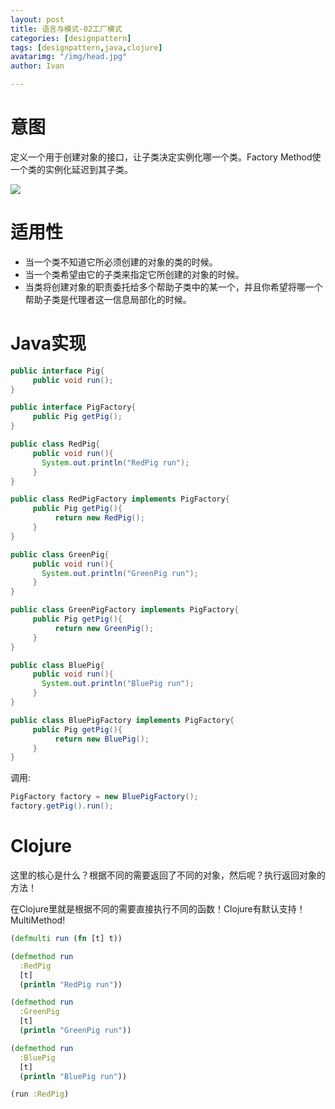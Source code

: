 ```yaml
---
layout: post
title: 语言与模式-02工厂模式
categories: [designpattern]
tags: [designpattern,java,clojure]
avatarimg: "/img/head.jpg"
author: Ivan

---
```

# 意图

定义一个用于创建对象的接口，让子类决定实例化哪一个类。Factory Method使一个类的实例化延迟到其子类。

![]({{site.CDN_PATH}}/assets/designpattern/factory.jpg)

# 适用性

- 当一个类不知道它所必须创建的对象的类的时候。
- 当一个类希望由它的子类来指定它所创建的对象的时候。
- 当类将创建对象的职责委托给多个帮助子类中的某一个，并且你希望将哪一个帮助子类是代理者这一信息局部化的时候。

# Java实现

```java
public interface Pig{
     public void run();
}

public interface PigFactory{
     public Pig getPig();
}
```

```java
public class RedPig{
     public void run(){
       System.out.println("RedPig run");
     }
}

public class RedPigFactory implements PigFactory{
     public Pig getPig(){
          return new RedPig();
     }
}
```

```java
public class GreenPig{
     public void run(){
       System.out.println("GreenPig run");
     }
}

public class GreenPigFactory implements PigFactory{
     public Pig getPig(){
          return new GreenPig();
     }
}
```

<!-- more -->

```java
public class BluePig{
     public void run(){
       System.out.println("BluePig run");
     }
}

public class BluePigFactory implements PigFactory{
     public Pig getPig(){
          return new BluePig();
     }
}
```

调用:

```java
PigFactory factory = new BluePigFactory();
factory.getPig().run();
```

# Clojure

这里的核心是什么？根据不同的需要返回了不同的对象，然后呢？执行返回对象的方法！

在Clojure里就是根据不同的需要直接执行不同的函数！Clojure有默认支持！MultiMethod!

```clojure
(defmulti run (fn [t] t))

(defmethod run
  :RedPig
  [t]
  (println "RedPig run"))

(defmethod run
  :GreenPig
  [t]
  (println "GreenPig run"))

(defmethod run
  :BluePig
  [t]
  (println "BluePig run"))

(run :RedPig)
```
